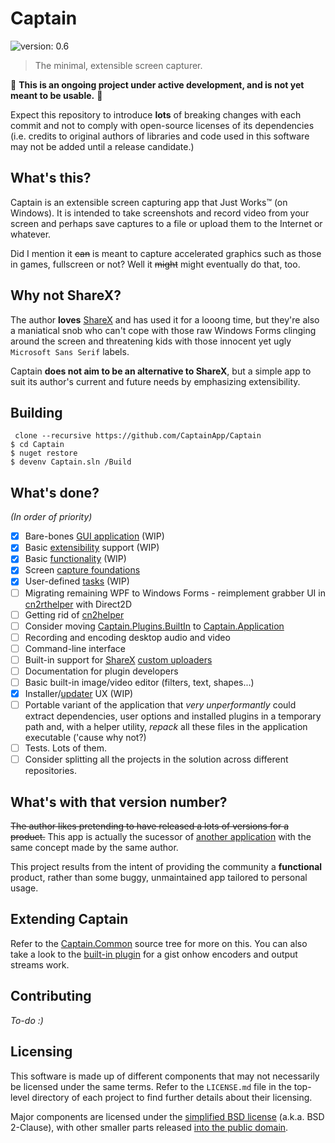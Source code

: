 ﻿# Captain
![version: 0.6](https://img.shields.io/badge/version-0.6-blue.svg)
> The minimal, extensible screen capturer.

🚧 **This is an ongoing project under active development, and is not yet meant to be usable.** 🚧

Expect this repository to introduce **lots** of breaking changes with each commit and not to comply with open-source
licenses of its dependencies (i.e. credits to original authors of libraries and code used in this software may not be
added until a release candidate.)

## What's this?
Captain is an extensible screen capturing app that Just Works™ (on Windows).
It is intended to take screenshots and record video from your screen and perhaps save captures to a file or upload them
to the Internet or whatever.

Did I mention it ~~can~~ is meant to capture accelerated graphics such as those in games, fullscreen or not? Well it
~~might~~ might eventually do that, too.

## Why not ShareX?
The author **loves** [ShareX](https://github.com/ShareX/ShareX) and has used it for a looong time, but they're also a
maniatical snob who can't cope with those raw Windows Forms clinging around the screen and threatening kids with those
innocent yet ugly `Microsoft Sans Serif` labels.

Captain **does not aim to be an alternative to ShareX**, but a simple app to suit its author's current and future needs
by emphasizing extensibility.

## Building
```$ git
 clone --recursive https://github.com/CaptainApp/Captain
$ cd Captain
$ nuget restore
$ devenv Captain.sln /Build
```

## What's done?
_(In order of priority)_
- [x] Bare-bones [GUI application](https://github.com/CaptainApp/Captain/tree/master/Captain.Application) (WIP)
- [x] Basic [extensibility](https://github.com/CaptainApp/Captain/tree/master/Captain.Common) support (WIP)
- [x] Basic [functionality](https://github.com/CaptainApp/Captain/tree/master/Captain.Plugins.BuiltIn) (WIP)
- [x] Screen [capture foundations](https://github.com/CaptainApp/Captain/tree/master/Captain.Application/Source/Capture)
- [x] User-defined [tasks](https://github.com/CaptainApp/Captain/tree/master/Captain.Application/Source/Tasks) (WIP)
- [ ] Migrating remaining WPF to Windows Forms - reimplement grabber UI in
      [cn2rthelper](https://github.com/CaptainApp/Captain/tree/master/cn2rthelper) with Direct2D
- [ ] Getting rid of [cn2helper](https://github.com/CaptainApp/Captain/tree/master/cn2helper)
- [ ] Consider moving [Captain.Plugins.BuiltIn](https://github.com/CaptainApp/Captain/tree/master/Captain.Plugins.BuiltIn)
      to [Captain.Application](https://github.com/CaptainApp/Captain/tree/master/Captain.Application)
- [ ] Recording and encoding desktop audio and video
- [ ] Command-line interface
- [ ] Built-in support for [ShareX](https://github.com/ShareX/ShareX)
      [custom uploaders](https://getsharex.com/docs/custom-uploader)
- [ ] Documentation for plugin developers
- [ ] Basic built-in image/video editor (filters, text, shapes...)
- [x] Installer/[updater](https://github.com/CaptainApp/Captain/tree/master/Captain.Application/Source/Update) UX (WIP)
- [ ] Portable variant of the application that *very unperformantly* could extract dependencies, user options and
      installed plugins in a temporary path and, with a helper utility, *repack* all these files in the application
      executable ('cause why not?)
- [ ] Tests. Lots of them.
- [ ] Consider splitting all the projects in the solution across different repositories.

## What's with that version number?
~~The author likes pretending to have released a lots of versions for a product.~~
This app is actually the sucessor of [another application](https://github.com/sanlyx/cup) with the same concept made by
the same author.

This project results from the intent of providing the community a **functional** product, rather than some buggy,
unmaintained app tailored to personal usage.

## Extending Captain
Refer to the [Captain.Common](https://github.com/CaptainApp/Captain.Common) source tree for more on this.
You can also take a look to the [built-in plugin](https://github.com/CaptainApp/Captain/tree/master/Captain.Plugins.BuiltIn)
for a gist onhow encoders and output streams work.

## Contributing
_To-do :)_

## Licensing
This software is made up of different components that may not necessarily be licensed under the same terms. Refer to the `LICENSE.md` file in the top-level directory of each project to find further details about their licensing.

Major components are licensed under the [simplified BSD license](https://opensource.org/licenses/BSD-2-Clause) (a.k.a. BSD 2-Clause), with other smaller parts released [into the public domain](http://unlicense.org/).